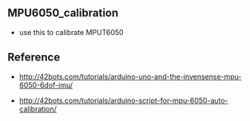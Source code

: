 ## MPU6050_calibration
  * use this to calibrate MPUT6050

## Reference
  * http://42bots.com/tutorials/arduino-uno-and-the-invensense-mpu-6050-6dof-imu/
  
  * http://42bots.com/tutorials/arduino-script-for-mpu-6050-auto-calibration/
